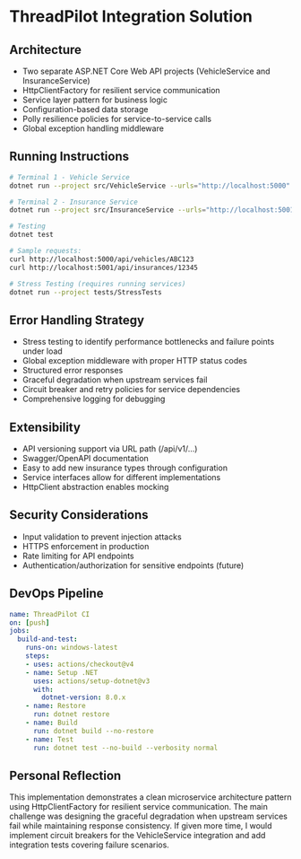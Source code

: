 # ThreadPilot Integration Solution

## Architecture
- Two separate ASP.NET Core Web API projects (VehicleService and InsuranceService)
- HttpClientFactory for resilient service communication
- Service layer pattern for business logic
- Configuration-based data storage
- Polly resilience policies for service-to-service calls
- Global exception handling middleware

## Running Instructions
```bash
# Terminal 1 - Vehicle Service
dotnet run --project src/VehicleService --urls="http://localhost:5000"

# Terminal 2 - Insurance Service
dotnet run --project src/InsuranceService --urls="http://localhost:5001"

# Testing
dotnet test

# Sample requests:
curl http://localhost:5000/api/vehicles/ABC123
curl http://localhost:5001/api/insurances/12345

# Stress Testing (requires running services)
dotnet run --project tests/StressTests
```

## Error Handling Strategy
- Stress testing to identify performance bottlenecks and failure points under load
- Global exception middleware with proper HTTP status codes
- Structured error responses
- Graceful degradation when upstream services fail
- Circuit breaker and retry policies for service dependencies
- Comprehensive logging for debugging

## Extensibility
- API versioning support via URL path (/api/v1/...)
- Swagger/OpenAPI documentation
- Easy to add new insurance types through configuration
- Service interfaces allow for different implementations
- HttpClient abstraction enables mocking

## Security Considerations
- Input validation to prevent injection attacks
- HTTPS enforcement in production
- Rate limiting for API endpoints
- Authentication/authorization for sensitive endpoints (future)

## DevOps Pipeline
```yaml
name: ThreadPilot CI
on: [push]
jobs:
  build-and-test:
    runs-on: windows-latest
    steps:
    - uses: actions/checkout@v4
    - name: Setup .NET
      uses: actions/setup-dotnet@v3
      with:
        dotnet-version: 8.0.x
    - name: Restore
      run: dotnet restore
    - name: Build
      run: dotnet build --no-restore
    - name: Test
      run: dotnet test --no-build --verbosity normal
```

## Personal Reflection
This implementation demonstrates a clean microservice architecture pattern using HttpClientFactory for resilient service communication. The main challenge was designing the graceful degradation when upstream services fail while maintaining response consistency. If given more time, I would implement circuit breakers for the VehicleService integration and add integration tests covering failure scenarios.
